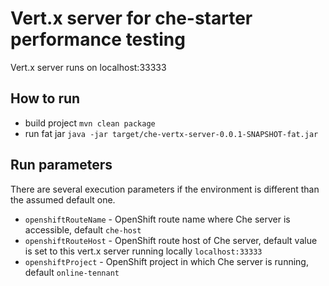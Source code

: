# Vert.x server for che-starter performance testing
Vert.x server runs on localhost:33333

## How to run
- build project `mvn clean package`
- run fat jar `java -jar target/che-vertx-server-0.0.1-SNAPSHOT-fat.jar`

## Run parameters

There are several execution parameters if the environment is different than the assumed default one.
- `openshiftRouteName` - OpenShift route name where Che server is accessible, default `che-host`
- `openshiftRouteHost` - OpenShift route host of Che server, default value is set to this vert.x server running locally `localhost:33333`
- `openshiftProject` - OpenShift project in which Che server is running, default `online-tennant`
